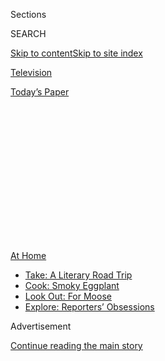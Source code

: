 <div id="app">

<div>

<div>

<div>

<div class="NYTAppHideMasthead css-1q2w90k e1suatyy0">

<div class="section css-ui9rw0 e1suatyy2">

<div class="css-eph4ug er09x8g0">

<div class="css-6n7j50">

</div>

<span class="css-1dv1kvn">Sections</span>

<div class="css-10488qs">

<span class="css-1dv1kvn">SEARCH</span>

</div>

[Skip to content](#site-content)[Skip to site
index](#site-index)

</div>

<div id="masthead-section-label" class="css-1wr3we4 eaxe0e00">

[Television](https://www.nytimes.com/section/arts/television)

</div>

<div class="css-10698na e1huz5gh0">

</div>

</div>

<div id="masthead-bar-one" class="section hasLinks css-15hmgas e1csuq9d3">

<div class="css-uqyvli e1csuq9d0">

</div>

<div class="css-1uqjmks e1csuq9d1">

</div>

<div class="css-9e9ivx">

[](https://myaccount.nytimes.com/auth/login?response_type=cookie&client_id=vi)

</div>

<div class="css-1bvtpon e1csuq9d2">

[Today’s
Paper](https://www.nytimes.com/section/todayspaper)

</div>

</div>

</div>

</div>

<div data-aria-hidden="false">

<div id="site-content" data-role="main">

<div>

<div class="css-1aor85t" style="opacity:0.000000001;z-index:-1;visibility:hidden">

<div class="css-1hqnpie">

<div class="css-epjblv">

<span class="css-17xtcya">[Television](/section/arts/television)</span><span class="css-x15j1o">|</span><span class="css-fwqvlz">How
Much Watching Time Do You Have This
Weekend?</span>

</div>

<div class="css-k008qs">

<div class="css-1iwv8en">

<span class="css-18z7m18"></span>

<div>

</div>

</div>

<span class="css-1n6z4y">https://nyti.ms/39EwfOM</span>

<div class="css-1705lsu">

<div class="css-4xjgmj">

<div class="css-4skfbu" data-role="toolbar" data-aria-label="Social Media Share buttons, Save button, and Comments Panel with current comment count" data-testid="share-tools">

  - 
  - 
  - 
  - 
    
    <div class="css-6n7j50">
    
    </div>

  - 

</div>

</div>

</div>

</div>

</div>

</div>

<div id="NYT_TOP_BANNER_REGION" class="css-13pd83m">

<div>

<div id="maps-athome-menu" class="section interactive-content interactive-size-medium css-1edisqu">

<div class="css-17ih8de interactive-body">

<div class="at-home-nav__innerContainer">

<div class="at-home-nav__title">

[At
Home](https://www.nytimes.com/spotlight/at-home?action=click&pgtype=Article&state=default&region=TOP_BANNER&context=at_home_menu)

</div>

  - [Take: A Literary Road
    Trip](https://www.nytimes.com/2020/07/28/books/time-for-a-literary-road-trip.html?action=click&pgtype=Article&state=default&region=TOP_BANNER&context=at_home_menu)
  - [Cook: Smoky
    Eggplant](https://www.nytimes.com/2020/07/29/magazine/bored-with-your-home-cooking-some-smoky-eggplant-will-fix-that.html?action=click&pgtype=Article&state=default&region=TOP_BANNER&context=at_home_menu)
  - [Look Out: For
    Moose](https://www.nytimes.com/2020/07/27/travel/moose-michigan-isle-royale.html?action=click&pgtype=Article&state=default&region=TOP_BANNER&context=at_home_menu)
  - [Explore: Reporters’
    Obsessions](https://www.nytimes.com/interactive/2020/at-home/even-more-reporters-editors-diaries-lists-recommendations.html?action=click&pgtype=Article&state=default&region=TOP_BANNER&context=at_home_menu)

</div>

</div>

</div>

</div>

</div>

<div id="top-wrapper" class="css-1sy8kpn">

<div id="top-slug" class="css-l9onyx">

Advertisement

</div>

[Continue reading the main
story](#after-top)

<div class="ad top-wrapper" style="text-align:center;height:100%;display:block;min-height:250px">

<div id="top" class="place-ad" data-position="top" data-size-key="top">

</div>

</div>

<div id="after-top">

</div>

</div>

<div>

<div id="sponsor-wrapper" class="css-1hyfx7x">

<div id="sponsor-slug" class="css-19vbshk">

Supported by

</div>

[Continue reading the main
story](#after-sponsor)

<div id="sponsor" class="ad sponsor-wrapper" style="text-align:center;height:100%;display:block">

</div>

<div id="after-sponsor">

</div>

</div>

<div class="css-186x18t">

Watching

</div>

<div class="css-1vkm6nb ehdk2mb0">

# How Much Watching Time Do You Have This Weekend?

</div>

The Muppets are back; also, check out an excellent but previously
hard-to-find Errol Morris docu-series.

<div class="css-18e8msd">

<div class="css-vp77d3 epjyd6m0">

<div class="css-hus3qt ey68jwv0" data-aria-hidden="true">

[![Margaret
Lyons](https://static01.nyt.com/images/2018/06/13/multimedia/author-margaret-lyons/author-margaret-lyons-thumbLarge.jpg
"Margaret Lyons")](https://www.nytimes.com/by/margaret-lyons)

</div>

<div class="css-1baulvz">

By [<span class="css-1baulvz last-byline" itemprop="name">Margaret
Lyons</span>](https://www.nytimes.com/by/margaret-lyons)

</div>

</div>

  - July 30,
    2020

  - 
    
    <div class="css-4xjgmj">
    
    <div class="css-d8bdto" data-role="toolbar" data-aria-label="Social Media Share buttons, Save button, and Comments Panel with current comment count" data-testid="share-tools">
    
      - 
      - 
      - 
      - 
        
        <div class="css-6n7j50">
        
        </div>
    
      - 
    
    </div>
    
    </div>

</div>

</div>

<div class="section meteredContent css-1r7ky0e" name="articleBody" itemprop="articleBody">

<div class="css-1fanzo5 StoryBodyCompanionColumn">

<div class="css-53u6y8">

*Every Monday, Wednesday and Friday, our TV critic Margaret Lyons offers
hyper-specific viewing recommendations in our Watching newsletter. Read
her latest picks below, and* [*sign up for the Watching newsletter
here*](https://www.nytimes.com/newsletters/watching)*.*

## This weekend I have … a half-hour, and I carry hope in my heart

</div>

</div>

<div class="css-79elbk" data-testid="photoviewer-wrapper">

<div class="css-z3e15g" data-testid="photoviewer-wrapper-hidden">

</div>

<div class="css-1a48zt4 ehw59r15" data-testid="photoviewer-children">

![<span class="css-16f3y1r e13ogyst0" data-aria-hidden="true">Meep meep
meep meep “Muppets Now” on Disney+ meep
meep.</span><span class="css-cnj6d5 e1z0qqy90" itemprop="copyrightHolder"><span class="css-1ly73wi e1tej78p0">Credit...</span><span>Disney+</span></span>](https://static01.nyt.com/images/2020/07/31/arts/30Watching-Muppets-Now/30Watching-Muppets-Now-articleLarge.jpg?quality=75&auto=webp&disable=upscale)

</div>

</div>

<div class="css-1fanzo5 StoryBodyCompanionColumn">

<div class="css-53u6y8">

**‘Muppets Now’**  
**When to watch:** Starting Friday, on Disney+

I want to believe that our society is capable of birthing another great
Muppet TV show, that our good will toward the characters and their
worldview will again lead us to a satisfying, joyous payoff of humor and
imagination, that the simplicity of puppetry will again nudge us to fill
in the blanks with our own emotional reasoning, thus creating a
surprisingly personal bond of empathy. “Muppets Now” is not quite there,
though it’s closer than a Muppet property has been in a long time. This
new iteration replaces the variety format of “The Muppet Show” with
web-series formats — a good and timely swap\! — but it doesn’t always
capitalize on what actually makes those web shows
entertaining.

</div>

</div>

<div class="css-1fanzo5 StoryBodyCompanionColumn">

<div class="css-53u6y8">

## … an hour, and I need something fun

</div>

</div>

<div class="css-79elbk" data-testid="photoviewer-wrapper">

<div class="css-z3e15g" data-testid="photoviewer-wrapper-hidden">

</div>

<div class="css-1a48zt4 ehw59r15" data-testid="photoviewer-children">

<div class="css-1xdhyk6 erfvjey0">

<span class="css-1ly73wi e1tej78p0">Image</span>

<div class="css-zjzyr8">

<div data-testid="lazyimage-container" style="height:217.82222222222222px">

</div>

</div>

</div>

<span class="css-16f3y1r e13ogyst0" data-aria-hidden="true">Iain
Stirling, Joe Thomas, Lou Sanders, Paul Sinha and Sian Gibson on
“Taskmaster.”</span><span class="css-cnj6d5 e1z0qqy90" itemprop="copyrightHolder"><span class="css-1ly73wi e1tej78p0">Credit...</span><span>Avalon
UKTV</span></span>

</div>

</div>

<div class="css-1fanzo5 StoryBodyCompanionColumn">

<div class="css-53u6y8">

**‘Taskmaster’**  
**When to watch:** Sunday at 8 p.m., on the CW.

Existing somewhere between a game show, a panel show and contest show,
this British series pits five comedians against one another in a series
of strange and silly tasks, for example painting a horse while riding a
horse, or collecting the highest weight of doughnuts in a bucket while
keeping your hands on your hips. Think a combo of “Double Dare” and
crossword-puzzle logic. The first six seasons of “Taskmaster” [are
available on the show’s YouTube
channel](https://www.youtube.com/channel/UCT5C7yaO3RVuOgwP8JVAujQ), and
starting this weekend the CW will be airing Season 8 — but there’s
really no good or bad place to start. Every episode is funny and
surprising. This is the show I have recommended most often and most
insistently to my friends and family during
quar.

## … a few hours, and have you ever noticed that people are interesting?

</div>

</div>

<div class="css-79elbk" data-testid="photoviewer-wrapper">

<div class="css-z3e15g" data-testid="photoviewer-wrapper-hidden">

</div>

<div class="css-1a48zt4 ehw59r15" data-testid="photoviewer-children">

<div class="css-1xdhyk6 erfvjey0">

<span class="css-1ly73wi e1tej78p0">Image</span>

<div class="css-zjzyr8">

<div data-testid="lazyimage-container" style="height:257.77777777777777px">

</div>

</div>

</div>

<span class="css-16f3y1r e13ogyst0" data-aria-hidden="true">Errol
Morris, left, with Antonio Mendez, a retired C.I.A.
agent.</span><span class="css-cnj6d5 e1z0qqy90" itemprop="copyrightHolder"><span class="css-1ly73wi e1tej78p0">Credit...</span><span>Mikki
Ansin/Bravo</span></span>

</div>

</div>

<div class="css-1fanzo5 StoryBodyCompanionColumn">

<div class="css-53u6y8">

**‘First Person’**  
**When to watch:** Now, on
[YouTube](https://www.youtube.com/watch?v=IhyNRRJPOb4&list=PLVmRJGCDzW4QL42BGfwC-QpMMl46zDGJ9).

The director Errol Morris recently posted his 2000-2001 documentary
series, “First Person,” on his YouTube channel, and the episodes are
fascinating — often but not uniformly morbid, and also spirited and
alive in ways interviews rarely are. The show, which aired on Bravo, is
mostly monologues; Morris’s subjects include a retired C.I.A. agent, a
woman who dated multiple serial killers, a man connected to a
particularly notorious mass shooting, a researcher obsessed with giant
squid. The aesthetic here is definitely of its era, but Morris’s ability
to capture the human poles of passion and casualness is as exciting as
ever.

</div>

</div>

</div>

<div>

</div>

<div>

</div>

<div>

</div>

<div>

<div id="bottom-wrapper" class="css-1ede5it">

<div id="bottom-slug" class="css-l9onyx">

Advertisement

</div>

[Continue reading the main
story](#after-bottom)

<div id="bottom" class="ad bottom-wrapper" style="text-align:center;height:100%;display:block;min-height:90px">

</div>

<div id="after-bottom">

</div>

</div>

</div>

</div>

</div>

## Site Index

<div>

</div>

## Site Information Navigation

  - [© <span>2020</span> <span>The New York Times
    Company</span>](https://help.nytimes.com/hc/en-us/articles/115014792127-Copyright-notice)

<!-- end list -->

  - [NYTCo](https://www.nytco.com/)
  - [Contact
    Us](https://help.nytimes.com/hc/en-us/articles/115015385887-Contact-Us)
  - [Work with us](https://www.nytco.com/careers/)
  - [Advertise](https://nytmediakit.com/)
  - [T Brand Studio](http://www.tbrandstudio.com/)
  - [Your Ad
    Choices](https://www.nytimes.com/privacy/cookie-policy#how-do-i-manage-trackers)
  - [Privacy](https://www.nytimes.com/privacy)
  - [Terms of
    Service](https://help.nytimes.com/hc/en-us/articles/115014893428-Terms-of-service)
  - [Terms of
    Sale](https://help.nytimes.com/hc/en-us/articles/115014893968-Terms-of-sale)
  - [Site
    Map](https://spiderbites.nytimes.com)
  - [Help](https://help.nytimes.com/hc/en-us)
  - [Subscriptions](https://www.nytimes.com/subscription?campaignId=37WXW)

</div>

</div>

</div>

</div>
